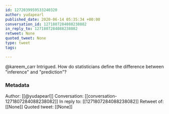 ```yaml
---
id: 1272039959533240320
author: yudapearl
published_date: 2020-06-14 05:35:34 +00:00
conversation_id: 1271807284088238082
in_reply_to: 1271807284088238082
retweet: None
quoted_tweet: None
type: tweet
tags:

---
```


@kareem_carr Intrigued. How do statisticians define the difference between "inference" and "prediction"?

### Metadata

Author: [[@yudapearl]]
Conversation: [[conversation-1271807284088238082]]
In reply to: [[1271807284088238082]]
Retweet of: [[None]]
Quoted tweet: [[None]]
